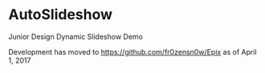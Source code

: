# AutoSlideshow
Junior Design Dynamic Slideshow Demo


Development has moved to https://github.com/fr0zensn0w/Epix as of April 1, 2017
